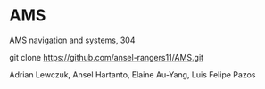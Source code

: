 # AMS
AMS navigation and systems, 304

git clone https://github.com/ansel-rangers11/AMS.git

Adrian Lewczuk, Ansel Hartanto, Elaine Au-Yang, Luis Felipe Pazos
